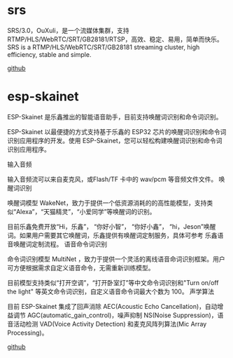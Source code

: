 # srs

SRS/3.0，OuXuli，是一个流媒体集群，支持RTMP/HLS/WebRTC/SRT/GB28181/RTSP，高效、稳定、易用，简单而快乐。
SRS is a RTMP/HLS/WebRTC/SRT/GB28181 streaming cluster, high efficiency, stable and simple.

[github](https://github.com/ossrs/srs)


# esp-skainet

ESP-Skainet 是乐鑫推出的智能语音助手，目前支持唤醒词识别和命令词识别。

ESP-Skainet 以最便捷的方式支持基于乐鑫的 ESP32 芯片的唤醒词识别和命令词识别应用程序的开发。使用 ESP-Skainet，您可以轻松构建唤醒词识别和命令词识别应用程序。

输入音频

输入音频流可以来自麦克风，或Flash/TF 卡中的 wav/pcm 等音频文件文件。
唤醒词识别

唤醒词模型 WakeNet，致力于提供一个低资源消耗的的高性能模型，支持类似“Alexa”，“天猫精灵”，“小爱同学”等唤醒词的识别。

目前乐鑫免费开放“Hi，乐鑫”， “你好小智”， “你好小鑫”， “hi，Jeson”唤醒词。如果用户需要其它唤醒词，乐鑫提供有唤醒词定制服务，具体可参考 乐鑫语音唤醒词定制流程。
语音命令词识别

命令词识别模型 MultiNet ，致力于提供一个灵活的离线语音命词识别框架。用户可方便根据需求自定义语音命令，无需重新训练模型。

目前模型支持类似“打开空调”，“打开卧室灯”等中文命令词识别和"Turn on/off the light" 等英文命令词识别，自定义语音命令词最大个数为 100。
声学算法

目前 ESP-Skainet 集成了回声消除 AEC(Acoustic Echo Cancellation)，自动增益调节 AGC(automatic_gain_control)，噪声抑制 NS(Noise Suppression)，语音活动检测 VAD(Voice Activity Detection) 和麦克风阵列算法(Mic Array Processing)。


[github](https://github.com/espressif/esp-skainet)
